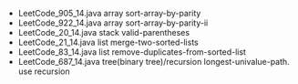 * LeetCode_905_14.java array sort-array-by-parity
* LeetCode_922_14.java array sort-array-by-parity-ii
* LeetCode_20_14.java stack valid-parentheses
* LeetCode_21_14.java list merge-two-sorted-lists	
* LeetCode_83_14.java list remove-duplicates-from-sorted-list
* LeetCode_687_14.java tree(binary tree)/recursion longest-univalue-path. use recursion	
